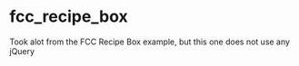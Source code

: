 # fcc_recipe_box

Took alot from the FCC Recipe Box example, but this one does not use any jQuery


